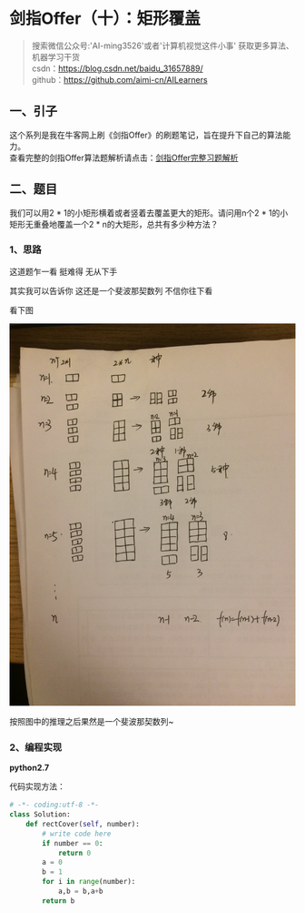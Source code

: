 # 剑指Offer（十）：矩形覆盖

> 搜索微信公众号:'AI-ming3526'或者'计算机视觉这件小事' 获取更多算法、机器学习干货  
> csdn：https://blog.csdn.net/baidu_31657889/  
> github：https://github.com/aimi-cn/AILearners

## 一、引子

这个系列是我在牛客网上刷《剑指Offer》的刷题笔记，旨在提升下自己的算法能力。  
查看完整的剑指Offer算法题解析请点击：[剑指Offer完整习题解析](https://blog.csdn.net/baidu_31657889/article/category/9059648)

## 二、题目

我们可以用2 * 1的小矩形横着或者竖着去覆盖更大的矩形。请问用n个2 * 1的小矩形无重叠地覆盖一个2 * n的大矩形，总共有多少种方法？

### 1、思路

这道题乍一看 挺难得 无从下手

其实我可以告诉你 这还是一个斐波那契数列 不信你往下看

看下图

![](../../../img/Algorithm/jianzhi_offer/jzoffer_10_01.png)

按照图中的推理之后果然是一个斐波那契数列~

### 2、编程实现

**python2.7**

代码实现方法：

```python
# -*- coding:utf-8 -*-
class Solution:
    def rectCover(self, number):
        # write code here
        if number == 0:
            return 0
        a = 0
        b = 1
        for i in range(number):
            a,b = b,a+b
        return b
```








